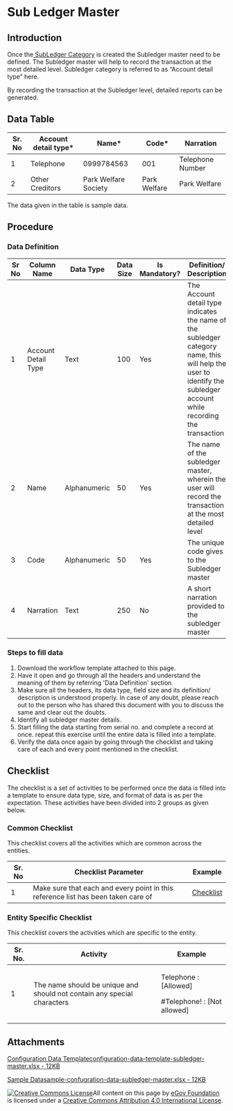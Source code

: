 # Sub Ledger Master

## Introduction <a href="#introduction" id="introduction"></a>

Once the[ SubLedger Category](sub-ledger-category.md) is created the Subledger master need to be defined. The Subledger master will help to record the transaction at the most detailed level. Subledger category is referred to as “Account detail type” here.

By recording the transaction at the Subledger level, detailed reports can be generated.

## Data Table <a href="#data-table" id="data-table"></a>

| Sr. No | Account detail type\* | Name\*               | Code\*       | Narration        |
| ------ | --------------------- | -------------------- | ------------ | ---------------- |
| 1      | Telephone             | 0999784563           | 001          | Telephone Number |
| 2      | Other Creditors       | Park Welfare Society | Park Welfare | Park Welfare     |

The data given in the table is sample data.

## Procedure <a href="#procedure" id="procedure"></a>

### Data Definition <a href="#data-definition" id="data-definition"></a>

| Sr No | Column Name         | Data Type    | Data Size | Is Mandatory? | Definition/ Description                                                                                                                                              |
| ----- | ------------------- | ------------ | --------- | ------------- | -------------------------------------------------------------------------------------------------------------------------------------------------------------------- |
| 1     | Account Detail Type | Text         | 100       | Yes           | The Account detail type indicates the name of the subledger category name, this will help the user to identify the subledger account while recording the transaction |
| 2     | Name                | Alphanumeric | 50        | Yes           | The name of the subledger master, wherein the user will record the transaction at the most detailed level                                                            |
| 3     | Code                | Alphanumeric | 50        | Yes           | The unique code gives to the Subledger master                                                                                                                        |
| 4     | Narration           | Text         | 250       | No            | A short narration provided to the subledger master                                                                                                                   |

### Steps to fill data <a href="#steps-to-fill-data" id="steps-to-fill-data"></a>

1. Download the workflow template attached to this page.
2. Have it open and go through all the headers and understand the meaning of them by referring 'Data Definition' section.
3. Make sure all the headers, its data type, field size and its definition/ description is understood properly. In case of any doubt, please reach out to the person who has shared this document with you to discuss the same and clear out the doubts.
4. Identify all subledger master details.
5. Start filling the data starting from serial no. and complete a record at once. repeat this exercise until the entire data is filled into a template.
6. Verify the data once again by going through the checklist and taking care of each and every point mentioned in the checklist.

## Checklist <a href="#checklist" id="checklist"></a>

The checklist is a set of activities to be performed once the data is filled into a template to ensure data type, size, and format of data is as per the expectation. These activities have been divided into 2 groups as given below.

### Common Checklist <a href="#common-checklist" id="common-checklist"></a>

This checklist covers all the activities which are common across the entities.

| Sr. No | Checklist Parameter                                                               | Example                                                                                     |
| ------ | --------------------------------------------------------------------------------- | ------------------------------------------------------------------------------------------- |
| 1      | Make sure that each and every point in this reference list has been taken care of | ​[Checklist](https://digit-discuss.atlassian.net/wiki/spaces/DO/pages/502203140/Checklist)​ |

### Entity Specific Checklist <a href="#entity-specific-checklist" id="entity-specific-checklist"></a>

This checklist covers the activities which are specific to the entity.

| Sr. No. | Activity                                                                | Example                                                        |
| ------- | ----------------------------------------------------------------------- | -------------------------------------------------------------- |
| 1       | The name should be unique and should not contain any special characters | <p>Telephone : [Allowed]</p><p>#Telephone! : [Not allowed]</p> |

## Attachments <a href="#attachments" id="attachments"></a>

[Configuration Data Templateconfiguration-data-template-subledger-master.xlsx - 12KB](https://firebasestorage.googleapis.com/v0/b/gitbook-28427.appspot.com/o/assets%2F-MERG\_iQW5oN4ukgXP8K%2Fsync%2Fa9db4315805722e39b3da2eb70ea53f1e52dd91a.xlsx?generation=1602050611779355\&alt=media)

[Sample Datasample-confugration-data-subledger-master.xlsx - 12KB](https://firebasestorage.googleapis.com/v0/b/gitbook-28427.appspot.com/o/assets%2F-MERG\_iQW5oN4ukgXP8K%2Fsync%2F5d1e0b4bffa41d1a848cb23d1e18dc7c60c337b7.xlsx?generation=1602050611888534\&alt=media)

[![Creative Commons License](https://i.creativecommons.org/l/by/4.0/80x15.png)](http://creativecommons.org/licenses/by/4.0/)All content on this page by [eGov Foundation ](https://egov.org.in/)is licensed under a [Creative Commons Attribution 4.0 International License](http://creativecommons.org/licenses/by/4.0/).
